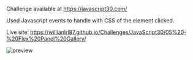 Challenge available at https://javascript30.com/

Used Javascript events to handle with CSS of the element clicked.

Live site:
https://willianlrl87.github.io/Challenges/JavaScript30/05%20-%20Flex%20Panel%20Gallery/

![preview](https://user-images.githubusercontent.com/114601363/207164125-5fc64ec2-b503-4392-86be-6f5da4aada28.gif)
